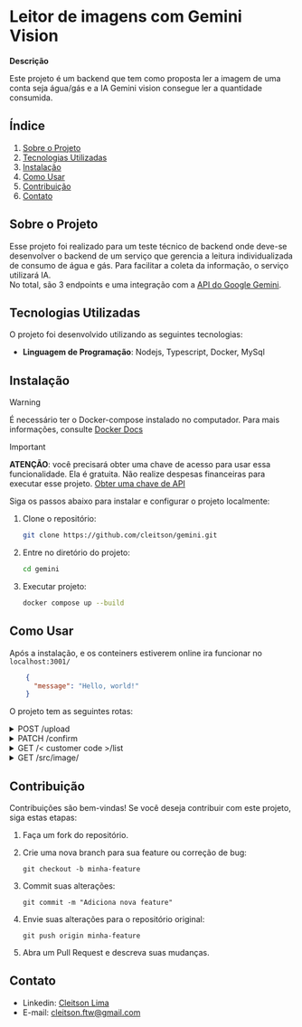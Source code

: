 # Leitor de imagens com Gemini Vision

**Descrição**

Este projeto é um backend que tem como proposta ler a imagem de uma conta seja água/gás e a IA Gemini vision consegue ler a quantidade consumida.


## Índice

1. [Sobre o Projeto](#sobre-o-projeto)
2. [Tecnologias Utilizadas](#tecnologias-utilizadas)
3. [Instalação](#instalação)
4. [Como Usar](#como-usar)
5. [Contribuição](#contribuição)
6. [Contato](#contato)



## Sobre o Projeto

Esse projeto foi realizado para um teste técnico de backend onde deve-se desenvolver o backend de um serviço que gerencia a leitura individualizada de consumo de água e gás. Para facilitar a coleta da informação, o serviço utilizará IA. <br>
No total, são 3 endpoints e uma integração com a [API do Google Gemini](https://ai.google.dev/gemini-api/docs/vision).


## Tecnologias Utilizadas
O projeto foi desenvolvido utilizando as seguintes tecnologias:

- **Linguagem de Programação**: Nodejs, Typescript, Docker, MySql


## Instalação

>[!WARNING]
> É necessário ter o Docker-compose instalado no computador. Para mais informações, consulte [Docker Docs](https://docs.docker.com/desktop/install/windows-install/)


> [!IMPORTANT]
> **ATENÇÃO**: você precisará obter uma chave de acesso para usar essa funcionalidade. Ela é gratuita. Não realize despesas financeiras para executar esse projeto. [Obter uma chave de API](https://ai.google.dev/gemini-api/docs/api-key)

Siga os passos abaixo para instalar e configurar o projeto localmente:

1. Clone o repositório:

    ```bash
    git clone https://github.com/cleitson/gemini.git
    ```

2. Entre no diretório do projeto:

    ```bash
    cd gemini
    ```

3. Executar projeto:

    ```bash
    docker compose up --build
    ```

## Como Usar

Após a instalação, e os conteiners estiverem online ira funcionar no ```localhost:3001/```

```json
    {
      "message": "Hello, world!"
    }
```
O projeto tem as seguintes rotas:

<details>
<summary>POST /upload</summary>

  > Envia a imagem para a IA do gemini ler a medida e retornar o valor, um link temporário para a imagem e um uuid de identificador.

  Request Body
  ```json
    {
      "image": "base64", // a imagem deve ser uma string formato base64 *e uma string grande*
      "customer_code": "string",
      "measure_datetime": "datetime",
      "measure_type": "WATER ou GAS"
    }
  ```

  Response
  ```json
    {
      "image_url": "string",
      "measure_value": "interger",
      "measure_uuid": "string"
    }
  ```
</details>

<details>
<summary>PATCH /confirm </summary>

  > Para confirmar ou corrigir o valor lido pelo Gemini.

  Request Body
  ```json
    {
      "measure_uuid": "string",
      "confirmed_value": "interger",
    }
  ```

  Response
  ```json
    {
      "success": "true"
    }
  ```
</details>
<details>
<summary>GET /< customer code >/list </summary>

  > Responsável por listar as medidas realizadas por um determinado cliente.

  ```typescript
    Ex. localhost:3001/cliente123/list
  ```
  > O endpoint tambem aceita query parameter do tipo "WATER" ou "GAS".

  ```typescript
    Ex. localhost:3001/cliente123/list?measure_type?=WATER
  ```
  
  Response
  ```json
    {
      "customer_code": "string",
      "measures": [
        {
          "measureUuid": "string",
          "measureDatetime": "Date",
          "measureType": "string",
          "hasConfirmed": "boolean",
          "imageUrl": "string"
        },
        {
          "measureUuid": "string",
          "measureDatetime": "Date",
          "measureType": "string",
          "hasConfirmed": "boolean",
          "imageUrl": "string"
        }
      ]
    }
  ```
</details>

<details>
  <summary>GET /src/image/</summary>

  > Retorna a imagem que estava em base64 para uma imagem.jpeg

  ```typescript
    Ex. localhost:3001/src/image/1725065502665.jpeg
  ```


</details>


## Contribuição

Contribuições são bem-vindas! Se você deseja contribuir com este projeto, siga estas etapas:

1. Faça um fork do repositório.

2. Crie uma nova branch para sua feature ou correção de bug:

    ```
    git checkout -b minha-feature
    ```


3. Commit suas alterações:

    ```
    git commit -m "Adiciona nova feature"
    ```

4. Envie suas alterações para o repositório original:

    ```
    git push origin minha-feature
    ```
5. Abra um Pull Request e descreva suas mudanças.


## Contato

  - Linkedin: [Cleitson Lima](https://www.linkedin.com/in/cleitsonlima/)
  - E-mail: cleitson.ftw@gmail.com